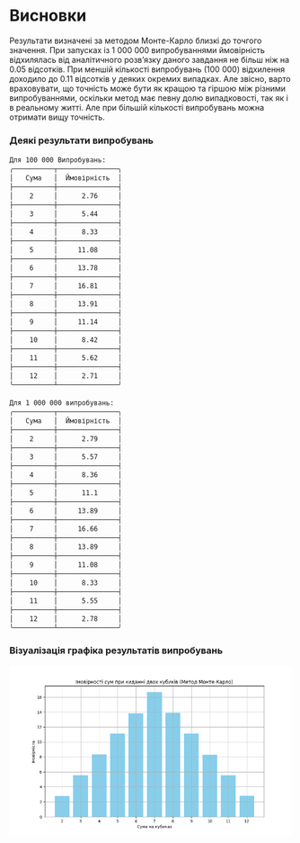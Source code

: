 # Висновки

Результати визначені за методом Монте-Карло близкі до точгого значення.
При запусках із 1 000 000 випробуваннями ймовірність відхилялась від аналітичного розвʼязку даного завдання не більш ніж на 0.05 відсотків. При меншій кількості випробувань (100 000) відхилення доходило до 0.11 відсотків у деяких окремих випадках.
Але звісно, варто враховувати, що точність може бути як кращою та гіршою між різними випробуваннями, оскільки метод має певну долю випадковості, так як і в реальному житті. Але при більшій кількості випробувань можна отримати вищу точність.

### Деякі результати випробувань

```
Для 100 000 Випробувань:
╭──────────┬───────────────╮
│   Сума   │  Ймовірність  │
├──────────┼───────────────┤
│    2     │      2.76     │
├──────────┼───────────────┤
│    3     │      5.44     │
├──────────┼───────────────┤
│    4     │      8.33     │
├──────────┼───────────────┤
│    5     │     11.08     │
├──────────┼───────────────┤
│    6     │     13.78     │
├──────────┼───────────────┤
│    7     │     16.81     │
├──────────┼───────────────┤
│    8     │     13.91     │
├──────────┼───────────────┤
│    9     │     11.14     │
├──────────┼───────────────┤
│    10    │      8.42     │
├──────────┼───────────────┤
│    11    │      5.62     │
├──────────┼───────────────┤
│    12    │      2.71     │
╰──────────┴───────────────╯

Для 1 000 000 випробувань:
╭──────────┬───────────────╮
│   Сума   │  Ймовірність  │
├──────────┼───────────────┤
│    2     │      2.79     │
├──────────┼───────────────┤
│    3     │      5.57     │
├──────────┼───────────────┤
│    4     │      8.36     │
├──────────┼───────────────┤
│    5     │      11.1     │
├──────────┼───────────────┤
│    6     │     13.89     │
├──────────┼───────────────┤
│    7     │     16.66     │
├──────────┼───────────────┤
│    8     │     13.89     │
├──────────┼───────────────┤
│    9     │     11.08     │
├──────────┼───────────────┤
│    10    │      8.33     │
├──────────┼───────────────┤
│    11    │      5.55     │
├──────────┼───────────────┤
│    12    │      2.78     │
╰──────────┴───────────────╯
```

### Візуалізація графіка результатів випробувань

![Результати випробувань](https://github.com/nataliia-smalchenko/goit-algo-fp/blob/main/Figure_1.png?raw=true)
